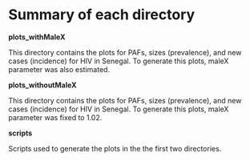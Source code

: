 # Summary of each directory

**plots_withMaleX**

This directory contains the plots for PAFs, sizes (prevalence), 
and new cases (incidence) for HIV in Senegal. 
To generate this plots, maleX parameter was also estimated.

**plots_withoutMaleX**

This directory contains the plots for PAFs, sizes (prevalence), 
and new cases (incidence) for HIV in Senegal. 
To generate this plots, maleX parameter was fixed to 1.02.

**scripts**

Scripts used to generate the plots in the the first two directories.
